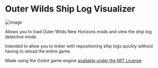 # Outer Wilds Ship Log Visualizer

![image](https://github.com/xen-42/ship-log-visualizer/assets/22628069/a9e9752b-a692-4350-afc3-4c165d86e7a1)

Allows you to load Outer Wilds New Horizons mods and view the ship log detective mode. 

Intended to allow you to tinker with repositioning ship logs quickly without having to reload the entire game.

Made using the Godot game engine [available under the MIT License](https://godotengine.org/license)
